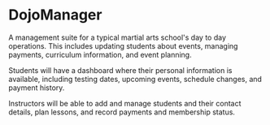 # DojoManager

A management suite for a typical martial arts school's day to day operations. This includes updating students about events, managing payments, curriculum information, and event planning.

Students will have a dashboard where their personal information is available, including testing dates, upcoming events, schedule changes, and payment history.

Instructors will be able to add and manage students and their contact details, plan lessons, and record payments and membership status.

